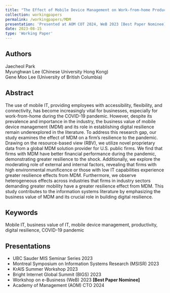 ```yaml
---
title: "The Effect of Mobile Device Management on Work-from-home Productivity: Insights from U.S. Public Firms"
collection: workingpapers
permalink: /workingpapers/MDM
presentation: 'Presented at AOM COT 2024, WeB 2023 [Best Paper Nominee], BIGS 2023, KrAIS Summer 2023, MSISR 2023, KrAIS Summer Workshop 2023'
date: 2023-08-15
type: 'Working Paper'
---
```


## Authors
Jaecheol Park\
Myunghwan Lee (Chinese University Hong Kong)\
Gene Moo Lee (University of British Columbia)

## Abstract
The use of mobile IT, providing employees with accessibility, flexibility, and connectivity, has become increasingly vital for businesses, especially for work-from-home during the COVID-19 pandemic. However, despite its prevalence and importance in the industry, the business value of mobile device management (MDM) and its role in establishing digital resilience remain underexplored in the literature. To address this research gap, our study examines the effect of MDM on a firm’s resilience to the pandemic. Drawing on the resource-based view (RBV), we utilize novel proprietary data from a global MDM solution provider for U.S. public firms. We find that firms with MDM have better financial performance during the pandemic, demonstrating greater resilience to the shock. Additionally, we explore the moderating role of external and internal factors, revealing that firms with high environmental munificence or those with low IT capabilities experience greater resilience effects from MDM. Furthermore, we observe heterogeneous effects across industries that firms in industry sectors demanding greater mobility have a greater resilience effect from MDM. This study contributes to the information systems literature by emphasizing the business value of MDM and its crucial role in building digital resilience.

## Keywords
Mobile IT, business value of IT, mobile device management, productivity, digital resilience, COVID-19 pandemic

## Presentations
* UBC Sauder MIS Seminar Series 2023
* Montreal Symposium on Information Systems Research (MSISR) 2023
* KrAIS Summer Workshop 2023
* Bright Internet Global Summit (BIGS) 2023
* Workshop on e-Business (WeB) 2023 **[Best Paper Nominee]**
* Academy of Management (AOM) CTO 2024
